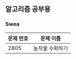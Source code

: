 ## 알고리즘 공부용

### Swea

| 문제 번호 | 문제 이름       |
| --------- | --------------- |
| 2805      | 농작물 수확하기 |


